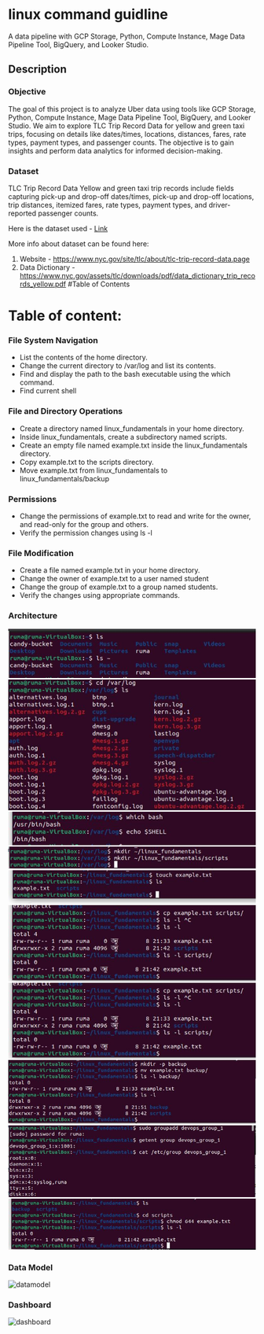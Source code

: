 # linux command guidline

A data pipeline with  GCP Storage, Python, Compute Instance, Mage Data Pipeline Tool, BigQuery, and Looker Studio.


## Description

### Objective

The goal of this project is to analyze Uber data using tools like GCP Storage, Python, Compute Instance, Mage Data Pipeline Tool, BigQuery, and Looker Studio. We aim to explore TLC Trip Record Data for yellow and green taxi trips, focusing on details like dates/times, locations, distances, fares, rate types, payment types, and passenger counts. The objective is to gain insights and perform data analytics for informed decision-making.

### Dataset

TLC Trip Record Data Yellow and green taxi trip records include fields capturing pick-up and drop-off dates/times, pick-up and drop-off locations, trip distances, itemized fares, rate types, payment types, and driver-reported passenger counts. 

Here is the dataset used  - [Link](https://github.com/aditishraq/Ride-Sharing-ETL-Pipeline/blob/main/data/ride_share.csv)

More info about dataset can be found here:
1. Website - https://www.nyc.gov/site/tlc/about/tlc-trip-record-data.page
2. Data Dictionary - https://www.nyc.gov/assets/tlc/downloads/pdf/data_dictionary_trip_records_yellow.pdf
#Table of Contents

# Table of content:
### File System Navigation

- List the contents of the home directory.
- Change the current directory to /var/log and list its contents.
- Find and display the path to the bash executable using the which command.
- Find current shell

### File and Directory Operations
- Create a directory named linux_fundamentals in your home directory.
- Inside linux_fundamentals, create a subdirectory named scripts.
- Create an empty file named example.txt inside the linux_fundamentals directory.
- Copy example.txt to the scripts directory.
- Move example.txt from linux_fundamentals to linux_fundamentals/backup

### Permissions
- Change the permissions of example.txt to read and write for the owner, and read-only for the group and others.
- Verify the permission changes using ls -l
### File Modification
- Create a file named example.txt in your home directory.
- Change the owner of example.txt to a user named student
- Change the group of example.txt to a group named students.
- Verify the changes using appropriate commands.

### Architecture

![architecture](img/1.1.JPG)
![architecture](img/1.2.JPG)
![architecture](img/1.3.JPG)
![architecture](img/2.1.JPG)
![architecture](img/2.2.JPG)
![architecture](img/2.3.JPG)
![architecture](img/2.3.JPG)
![architecture](img/2.4.JPG)
![architecture](img/3.1.JPG)
![architecture](img/3.2.JPG)

### Data Model

![datamodel](img/data_model.jpg)

### Dashboard

![dashboard](img/ride_sharing_dashboard.jpg)


